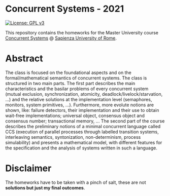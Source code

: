 # Concurrent Systems - 2021
[![License: GPL v3](https://img.shields.io/badge/-Sapienza%20University%20of%20Rome-red)](https://www.gnu.org/licenses/gpl-3.0)

This repository contains the homeworks for the Master University course [Concurrent Systems](https://twiki.di.uniroma1.it/twiki/view/TC/WebHome) @ [Sapienza University of Rome](https://www.uniroma1.it/it/pagina-strutturale/home).
# Abstract
The class is focused on the foundational aspects and on the formal/mathematical semantics of concurrent systems. The class is structured in two main parts. The first part describes the main characteristics and the basilar problems of every concurrent system (mutual exclusion, synchronization, atomicity, deadlock/livelock/starvation, ...) and the relative solutions at the implementation level (semaphores, monitors, system primitives, ...). Furthermore, more evolute notions are shown, like: failure detectors, their implementation and their use to obtain wait-free implementations; universal object, consensus object and consensus number; transactional memory, ... The second part of the course describes the preliminary notions of a minimal concurrent language called CCS (execution of parallel processes through labelled transition systems, interleaving semantics, syntonization, non-determinism, process simulability) and presents a mathematical model, with different features for the specification and the analysis of systems written in such a language.
# Disclaimer
The homeworks have to be taken with a pinch of salt, these are not **solutions but just my final outcomes**.
